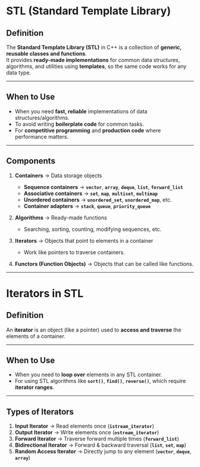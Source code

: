 # **STL (Standard Template Library)**

## **Definition**
The **Standard Template Library (STL)** in C++ is a collection of **generic, reusable classes and functions**.  
It provides **ready-made implementations** for common data structures, algorithms, and utilities using **templates**, so the same code works for any data type.

---

## **When to Use**
- When you need **fast, reliable** implementations of data structures/algorithms.
- To avoid writing **boilerplate code** for common tasks.
- For **competitive programming** and **production code** where performance matters.

---

## **Components**
1. **Containers** → Data storage objects  
   - **Sequence containers** → **`vector`**, **`array`**, **`deque`**, **`list`**, **`forward_list`**  
   - **Associative containers** → **`set`**, **`map`**, **`multiset`**, **`multimap`**  
   - **Unordered containers** → **`unordered_set`**, **`unordered_map`**, etc.  
   - **Container adapters** → **`stack`**, **`queue`**, **`priority_queue`**

2. **Algorithms** → Ready-made functions  
   - Searching, sorting, counting, modifying sequences, etc.

3. **Iterators** → Objects that point to elements in a container  
   - Work like pointers to traverse containers.

4. **Functors (Function Objects)** → Objects that can be called like functions.

---

# **Iterators in STL**

## **Definition**
An **iterator** is an object (like a pointer) used to **access and traverse** the elements of a container.

---

## **When to Use**
- When you need to **loop over** elements in any STL container.
- For using STL algorithms like **`sort()`**, **`find()`**, **`reverse()`**, which require **iterator ranges**.

---

## **Types of Iterators**
1. **Input Iterator** → Read elements once (**`istream_iterator`**)  
2. **Output Iterator** → Write elements once (**`ostream_iterator`**)  
3. **Forward Iterator** → Traverse forward multiple times (**`forward_list`**)  
4. **Bidirectional Iterator** → Forward & backward traversal (**`list`**, **`set`**, **`map`**)  
5. **Random Access Iterator** → Directly jump to any element (**`vector`**, **`deque`**, **`array`**)